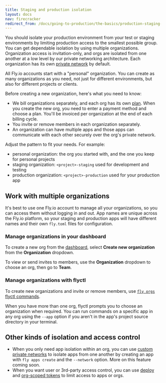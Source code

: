 ```yaml
---
title: Staging and production isolation
layout: docs
nav: firecracker
redirect_from: /docs/going-to-production/the-basics/production-staging-isolation/
---
```


You should isolate your production environment from your test or staging environments by limiting production access to the smallest possible group. You can get dependable isolation by using multiple organizations. Organization access is invitation-only, and orgs are isolated from one another at a low level by our private networking architecture. Each organization has its own [private network](/docs/networking/private-networking/) by default.

All Fly.io accounts start with a "personal" organization. You can create as many organizations as you need, not just for different environments, but also for different projects or clients.

Before creating a new organization, here's what you need to know:

- We bill organizations separately, and each org has its own [plan](https://fly.io/plans). When you create the new org, you need to enter a payment method and choose a plan. You'll be invoiced per organization at the end of each billing cycle.
- You invite or remove members in each organization separately.
- An organization can have multiple apps and those apps can communicate with each other securely over the org's private network.

Adjust the pattern to fit your needs. For example:

- personal organization: the org you started with, and the one you keep for personal projects
- staging organization: `<project>-staging` used for development and testing
- production organization: `<project>-production` used for your production app

## Work with multiple organizations

It's best to use one Fly.io account to manage all your organizations, so you can access them without logging in and out. App names are unique across the Fly.io platform, so your staging and production apps will have different names and their own `fly.toml` files for configuration.

### Manage organizations in your dashboard

To create a new org from the [dashboard]((https://fly.io/dashboard/)), select **Create new organization** from the **Organization** dropdown.

To view or send invites to members, use the **Organization** dropdown to choose an org, then go to **Team**.

### Manage organizations with flyctl

To create new organizations and invite or remove members, use [`fly orgs` flyctl commands](/docs/flyctl/orgs/).

When you have more than one org, flyctl prompts you to choose an organization when required. You can run commands on a specific app in any org using the `--app` option if you aren't in the app's project source directory in your terminal.

## Other kinds of isolation and access control

- When you only need app isolation within an org, you can use [custom private networks](https://community.fly.io/t/fly-ssh-with-custom-network/19296) to isolate apps from one another by creating an app with `fly apps create` and the `--network` option. More on this feature coming soon.
- When you want user or 3rd-party access control, you can use [deploy](https://community.fly.io/t/deploy-tokens/11895) and [org-scoped tokens](https://community.fly.io/t/org-scoped-tokens/13194) to limit access to apps or orgs.
